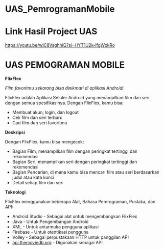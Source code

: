 # UAS_PemrogramanMobile

# Link Hasil Project UAS
https://youtu.be/wIC8VsghhiQ?si=HYT1U2k-IfgWxkRo


# UAS PEMOGRAMAN MOBILE

**FlixFlex**

*Film favoritmu sekarang bisa dinikmati di aplikasi Android!*

FlixFlex adalah Aplikasi Seluler Android yang menampilkan film dan seri dengan semua spesifikasinya. Dengan FlixFlex, kamu bisa:

- Membuat akun, login, dan logout
- Cek film dan seri terbaru
- Cari film dan seri favoritmu

**Deskripsi**

Dengan FlixFlex, kamu bisa mengecek:

- Bagian Film, menampilkan film dengan peringkat tertinggi dan rekomendasi
- Bagian Seri, menampilkan seri dengan peringkat tertinggi dan rekomendasi
- Bagian Pencarian, di mana kamu bisa mencari film atau seri berdasarkan judul atau kata kunci
- Detail setiap film dan seri

**Teknologi**

FlixFlex menggunakan beberapa Alat, Bahasa Pemrograman, Pustaka, dan API:

- Android Studio - Sebagai alat untuk mengembangkan FlixFlex
- Java - Untuk Pengembangan Android
- XML - Untuk antarmuka pengguna aplikasi
- Firebase - Untuk otentikasi pengguna
- Volley - Sebagai perpustakaan HTTP untuk panggilan API
- [api.themoviedb.org](http://api.themoviedb.org) - Digunakan sebagai API
